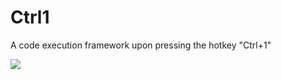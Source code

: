 # Ctrl1
A code execution framework upon pressing the hotkey "Ctrl+1"

![](https://i.imgur.com/0cdF8f9.gif)
